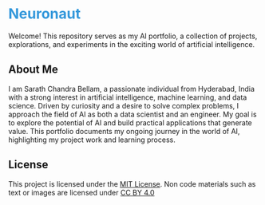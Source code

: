 # <span style="color:#3498db;">Neuronaut</span>


Welcome! This repository serves as my AI portfolio, a collection of projects, explorations, and experiments in the exciting world of artificial intelligence.

## About Me

I am Sarath Chandra Bellam, a passionate individual from Hyderabad, India with a strong interest in artificial intelligence, machine learning, and data science. Driven by curiosity and a desire to solve complex problems, I approach the field of AI as both a data scientist and an engineer. My goal is to explore the potential of AI and build practical applications that generate value. This portfolio documents my ongoing journey in the world of AI, highlighting my project work and learning process.

## License

This project is licensed under the [MIT License](LICENSE).
Non code materials such as text or images are licensed under [CC BY 4.0](LICENSE)
